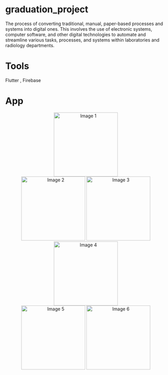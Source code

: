# graduation_project

The process of converting traditional, manual, paper-based processes and systems into digital ones. This involves the use of electronic systems, computer software, and other digital technologies to automate and streamline various tasks, processes, and systems within laboratories and radiology departments.

# Tools

Flutter , Firebase

# App

<div align="center">
  <img src="https://github.com/RehamAbdelmonem/digit_app/assets/144965308/25d10de1-833f-457b-b729-0a5b045c3561" alt="Image 1" width="200"/>
</div>

<div align="center">
  <img src="https://github.com/RehamAbdelmonem/digit_app/assets/144965308/2c1439ba-7afb-4479-96d2-169722557d44" alt="Image 2" width="200"/>
  <img src="https://github.com/RehamAbdelmonem/digit_app/assets/144965308/6e8a3352-525c-486c-8d9d-92ea9860c48e" alt="Image 3" width="200"/>
  <img src="https://github.com/RehamAbdelmonem/digit_app/assets/144965308/fdf8ffd7-5c04-450f-850c-d4d7ec4516ed" alt="Image 4" width="200"/>
</div>

<div align="center">
  <img src="https://github.com/RehamAbdelmonem/digit_app/assets/144965308/9b63216e-27b1-47d7-887c-8fb8615deb46" alt="Image 5" width="200"/>
  <img src="https://github.com/RehamAbdelmonem/digit_app/assets/144965308/0467b1f8-1ae0-4772-8c6f-a051744c8b35" alt="Image 6" width="200"/>
</div>
